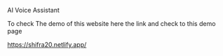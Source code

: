 AI Voice Assistant 

To check The demo of this website here the link and check to this demo page  

https://shifra20.netlify.app/
